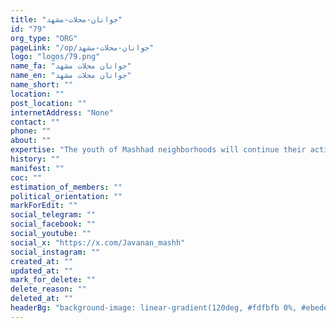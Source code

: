 ```yaml
---
title: "جوانان-محلات-مشهد"
id: "79"
org_type: "ORG"
pageLink: "/op/جوانان-محلات-مشهد"
logo: "logos/79.png"
name_fa: "جوانان محلات مشهد"
name_en: "جوانان محلات مشهد"
name_short: ""
location: ""
post_location: ""
internetAddress: "None"
contact: ""
phone: ""
about: ""
expertise: "The youth of Mashhad neighborhoods will continue their activities until the overthrow of the Islamic Republic regime. 'Jowanan Mahalat Mashhad' has no thought other than the freedom of Iran and does not support any particular political trend"
history: ""
manifest: ""
coc: ""
estimation_of_members: ""
political_orientation: ""
markForEdit: ""
social_telegram: ""
social_facebook: ""
social_youtube: ""
social_x: "https://x.com/Javanan_mashh"
social_instagram: ""
created_at: ""
updated_at: ""
mark_for_delete: ""
delete_reason: ""
deleted_at: ""
headerBg: "background-image: linear-gradient(120deg, #fdfbfb 0%, #ebedee 100%);"
---
```

